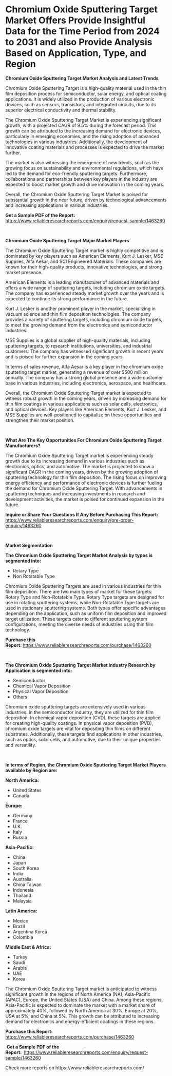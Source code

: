 <p><h1>Chromium Oxide Sputtering Target Market Offers Provide Insightful Data for the Time Period from 2024 to 2031 and also Provide Analysis Based on Application, Type, and Region</h1></p><p><strong>Chromium Oxide Sputtering Target Market Analysis and Latest Trends</strong></p>
<p><p>Chromium Oxide Sputtering Target is a high-quality material used in the thin film deposition process for semiconductor, solar energy, and optical coating applications. It is widely utilized in the production of various electronic devices, such as sensors, transistors, and integrated circuits, due to its superior electrical conductivity and thermal stability.</p><p>The Chromium Oxide Sputtering Target Market is experiencing significant growth, with a projected CAGR of 9.5% during the forecast period. This growth can be attributed to the increasing demand for electronic devices, particularly in emerging economies, and the rising adoption of advanced technologies in various industries. Additionally, the development of innovative coating materials and processes is expected to drive the market further.</p><p>The market is also witnessing the emergence of new trends, such as the growing focus on sustainability and environmental regulations, which have led to the demand for eco-friendly sputtering targets. Furthermore, collaborations and partnerships between key players in the industry are expected to boost market growth and drive innovation in the coming years.</p><p>Overall, the Chromium Oxide Sputtering Target Market is poised for substantial growth in the near future, driven by technological advancements and increasing applications in various industries.</p></p>
<p><strong>Get a Sample PDF of the Report:&nbsp;</strong> <a href="https://www.reliableresearchreports.com/enquiry/request-sample/1463260">https://www.reliableresearchreports.com/enquiry/request-sample/1463260</a></p>
<p>&nbsp;</p>
<p><strong>Chromium Oxide Sputtering Target Major Market Players</strong></p>
<p><p>The Chromium Oxide Sputtering Target market is highly competitive and is dominated by key players such as American Elements, Kurt J. Lesker, MSE Supplies, Alfa Aesar, and SCI Engineered Materials. These companies are known for their high-quality products, innovative technologies, and strong market presence. </p><p>American Elements is a leading manufacturer of advanced materials and offers a wide range of sputtering targets, including chromium oxide targets. The company has experienced steady market growth over the years and is expected to continue its strong performance in the future. </p><p>Kurt J. Lesker is another prominent player in the market, specializing in vacuum science and thin film deposition technologies. The company provides a variety of sputtering targets, including chromium oxide targets, to meet the growing demand from the electronics and semiconductor industries. </p><p>MSE Supplies is a global supplier of high-quality materials, including sputtering targets, to research institutions, universities, and industrial customers. The company has witnessed significant growth in recent years and is poised for further expansion in the coming years. </p><p>In terms of sales revenue, Alfa Aesar is a key player in the chromium oxide sputtering target market, generating a revenue of over $500 million annually. The company has a strong global presence and a wide customer base in various industries, including electronics, aerospace, and healthcare. </p><p>Overall, the Chromium Oxide Sputtering Target market is expected to witness robust growth in the coming years, driven by increasing demand for thin film coatings in various applications such as solar cells, electronics, and optical devices. Key players like American Elements, Kurt J. Lesker, and MSE Supplies are well-positioned to capitalize on these opportunities and strengthen their market position.</p></p>
<p>&nbsp;</p>
<p><strong>What Are The Key Opportunities For Chromium Oxide Sputtering Target Manufacturers?</strong></p>
<p><p>The Chromium Oxide Sputtering Target market is experiencing steady growth due to its increasing demand in various industries such as electronics, optics, and automotive. The market is projected to show a significant CAGR in the coming years, driven by the growing adoption of sputtering technology for thin film deposition. The rising focus on improving energy efficiency and performance of electronic devices is further fueling the demand for Chromium Oxide Sputtering Target. With advancements in sputtering techniques and increasing investments in research and development activities, the market is poised for continued expansion in the future.</p></p>
<p><strong>Inquire or Share Your Questions If Any Before Purchasing This Report:</strong> <a href="https://www.reliableresearchreports.com/enquiry/pre-order-enquiry/1463260">https://www.reliableresearchreports.com/enquiry/pre-order-enquiry/1463260</a></p>
<p>&nbsp;</p>
<p><strong>Market Segmentation</strong></p>
<p><strong>The Chromium Oxide Sputtering Target Market Analysis by types is segmented into:</strong></p>
<p><ul><li>Rotary Type</li><li>Non Rotatable Type</li></ul></p>
<p><p>Chromium Oxide Sputtering Targets are used in various industries for thin film deposition. There are two main types of market for these targets: Rotary Type and Non-Rotatable Type. Rotary Type targets are designed for use in rotating sputtering systems, while Non-Rotatable Type targets are used in stationary sputtering systems. Both types offer specific advantages depending on the application, such as uniform film deposition and improved target utilization. These targets cater to different sputtering system configurations, meeting the diverse needs of industries using thin film technology.</p></p>
<p><strong>Purchase this Report:&nbsp;</strong><a href="https://www.reliableresearchreports.com/purchase/1463260">https://www.reliableresearchreports.com/purchase/1463260</a></p>
<p>&nbsp;</p>
<p><strong>The Chromium Oxide Sputtering Target Market Industry Research by Application is segmented into:</strong></p>
<p><ul><li>Semiconductor</li><li>Chemical Vapor Deposition</li><li>Physical Vapor Deposition</li><li>Others</li></ul></p>
<p><p>Chromium oxide sputtering targets are extensively used in various industries. In the semiconductor industry, they are utilized for thin film deposition. In chemical vapor deposition (CVD), these targets are applied for creating high-quality coatings. In physical vapor deposition (PVD), chromium oxide targets are vital for depositing thin films on different substrates. Additionally, these targets find applications in other industries, such as optics, solar cells, and automotive, due to their unique properties and versatility.</p></p>
<p>&nbsp;</p>
<p><strong>In terms of Region, the Chromium Oxide Sputtering Target Market Players available by Region are:</strong></p>
<p>
    <p> <strong> North America: </strong>
        <ul>
            <li>United States</li>
            <li>Canada</li>
        </ul>
        </p> 
    <p> <strong> Europe: </strong>
        <ul>
            <li>Germany</li>
            <li>France</li>
            <li>U.K.</li>
            <li>Italy</li>
            <li>Russia</li>
        </ul>
        </p> 
    <p> <strong> Asia-Pacific: </strong>
        <ul>
            <li>China</li>
            <li>Japan</li>
            <li>South Korea</li>
            <li>India</li>
            <li>Australia</li>
            <li>China Taiwan</li>
            <li>Indonesia</li>
            <li>Thailand</li>
            <li>Malaysia</li>
        </ul>
        </p> 
    <p> <strong> Latin America: </strong>
        <ul>
            <li>Mexico</li>
            <li>Brazil</li>
            <li>Argentina Korea</li>
            <li>Colombia</li>
        </ul>
        </p> 
    <p> <strong> Middle East & Africa: </strong>
        <ul>
            <li>Turkey</li>
            <li>Saudi</li>
            <li>Arabia</li>
            <li>UAE</li>
            <li>Korea</li>
        </ul>
    </p>
    </p>
<p><p>The Chromium Oxide Sputtering Target market is anticipated to witness significant growth in the regions of North America (NA), Asia-Pacific (APAC), Europe, the United States (USA) and China. Among these regions, Asia-Pacific is expected to dominate the market with a market share of approximately 40%, followed by North America at 30%, Europe at 20%, USA at 5%, and China at 5%. This growth can be attributed to increasing demand for electronics and energy-efficient coatings in these regions.</p></p>
<p><strong>Purchase this Report: </strong><a href="https://www.reliableresearchreports.com/purchase/1463260">https://www.reliableresearchreports.com/purchase/1463260</a></p>
<p>&nbsp;<strong>Get a Sample PDF of the Report:&nbsp;&nbsp;</strong><a href="https://www.reliableresearchreports.com/enquiry/request-sample/1463260">https://www.reliableresearchreports.com/enquiry/request-sample/1463260</a></p>
<p><strong></strong></p>
<p>Check more reports on https://www.reliableresearchreports.com/</p>